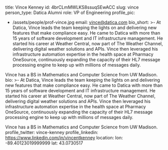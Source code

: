 title: Vince Kenney
id: 4brCLmMWLKS8ssuqSEwACC
slug: vince
person_type: Datica Alumni
role: VP of Engineering
profile_pic:
  - /assets/people/prof-vince.jpg
email: vince@datica.com
bio_short: >-
  At Datica, Vince leads the team keeping the lights on and delivering new
  features that make compliance easy. He came to Datica with more than 15 years
  of software development and IT infrastructure management. He started his
  career at Weather Central, now part of The Weather Channel, delivering digital
  weather solutions and APIs. Vince then leveraged his infrastructure automation
  expertise in the health space at Pharmacy OneSource, continuously expanding
  the capacity of their HL7 message processing engine to keep up with millions
  of messages daily.


  Vince has a BS in Mathematics and Computer Science from UW Madison.
bio: >-
  At Datica, Vince leads the team keeping the lights on and delivering new
  features that make compliance easy. He came to Datica with more than 15 years
  of software development and IT infrastructure management. He started his
  career at Weather Central, now part of The Weather Channel, delivering digital
  weather solutions and APIs. Vince then leveraged his infrastructure automation
  expertise in the health space at Pharmacy OneSource, continuously expanding
  the capacity of their HL7 message processing engine to keep up with millions
  of messages daily.


  Vince has a BS in Mathematics and Computer Science from UW Madison.
profile_twitter: vince-kenney
profile_linkedin: https://www.linkedin.com/in/vincentkenney
location:
  lon: -89.40123019999999
  lat: 43.0730517
